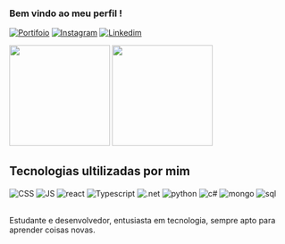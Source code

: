 
### Bem vindo ao meu perfil !

[![Portifoio](https://img.shields.io/website-up-down-green-red/http/monip.org.svg?label=AndersonLima.portifolio&style=for-the-badge)](https://andersonlima13.github.io/Portifolio/)
[![Instagram](https://img.shields.io/badge/Instagram-E4405F?style=for-the-badge&logo=instagram&logoColor=white)](https://instagram.com/anderson.tsx)
[![Linkedim](https://img.shields.io/badge/LinkedIn-0077B5?style=for-the-badge&logo=linkedin&logoColor=white)](https://www.linkedin.com/in/anderson-lima-617b50241/)


<div>
<img height="180em" src="https://github-readme-stats.vercel.app/api?username=Andersonlima13&show_icons=true&theme=synthwave"/>
<img height="180em" src="https://github-readme-stats.vercel.app/api/top-langs/?username=Andersonlima13&layout=compact&theme=synthwave"/>
</div>

## Tecnologias ultilizadas por mim 

<div stlye="display: inine_block> <br/>
  <img align="center" alt="html5"src="https://img.shields.io/badge/HTML-239120?style=for-the-badge&logo=html5&logoColor=white" />
  <img align="center" alt="CSS"src="https://img.shields.io/badge/CSS-239120?&style=for-the-badge&logo=css3&logoColor=white" />
  <img align="center" alt="JS"src="https://img.shields.io/badge/JavaScript-F7DF1E?style=for-the-badge&logo=javascript&logoColor=black" />
  <img align="center" alt="react"src="https://img.shields.io/badge/React-20232A?style=for-the-badge&logo=react&logoColor=61DAFB" />                                         <img align="center" alt="Typescript"src="https://img.shields.io/badge/TypeScript-007ACC?style=for-the-badge&logo=typescript&logoColor=white" />                           <img align="center" alt=".net"src="https://img.shields.io/badge/.NET-5C2D91?style=for-the-badge&logo=.net&logoColor=white" />
  <img align="center" alt="python"src="https://img.shields.io/badge/Python-14354C?style=for-the-badge&logo=python&logoColor=white" />
  <img align="center" alt="c#"src="https://img.shields.io/badge/C%23-239120?style=for-the-badge&logo=c-sharp&logoColor=white" />                                           <img align="center" alt="mongo"src="https://img.shields.io/badge/MySQL-00000F?style=for-the-badge&logo=mysql&logoColor=white" />                                        <img align="center" alt="sql"src="https://img.shields.io/badge/MongoDB-4EA94B?style=for-the-badge&logo=mongodb&logoColor=white" />             
                                                                                                                             
</div><br/>


Estudante e desenvolvedor, entusiasta em tecnologia, sempre apto para aprender coisas novas.






